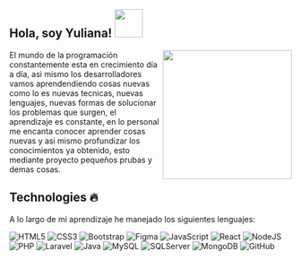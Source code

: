 <h2> Hola, soy Yuliana! <img src="https://media.giphy.com/media/mGcNjsfWAjY5AEZNw6/giphy.gif" width="50"></h2>
<img align='right' src="https://media.giphy.com/media/tqXgd2PcVQgWb2ZAB7/giphy.gif" width="230">
<p>El mundo de la programación constantemente esta en crecimiento día a día, asi mismo los desarrolladores vamos aprendendiendo cosas nuevas como lo es nuevas tecnicas, nuevas lenguajes, nuevas formas de solucionar los problemas que surgen, el aprendizaje es constante, 
  en lo personal me encanta conocer aprender cosas nuevas y asi mismo profundizar los conocimientos ya obtenido, esto mediante proyecto pequeños prubas y demas cosas.</p>


## Technologies :fire:
<p>A lo largo de mi aprendizaje he manejado los siguientes lenguajes:</p>


![HTML5](https://img.shields.io/badge/HTML-%23DE4B25.svg?style=flat&logo=html5&logoColor=white)
![CSS3](https://img.shields.io/badge/CSS-%230174B8.svg?style=flat&logo=css3&logoColor=white)
![Bootstrap](https://img.shields.io/badge/Bootstrap-563D7C?style=flat&logo=bootstrap&logoColor=white)
![Figma](	https://img.shields.io/badge/Figma-F24E1E?style=flat&logo=figma&logoColor=white)
![JavaScript](https://img.shields.io/badge/JavaScript-%23323330.svg?style=flat&logo=javascript&logoColor=%23F7DF1E)
![React](https://img.shields.io/badge/React-20232A?style=flat&logo=react&logoColor=61DAFB)
![NodeJS](https://img.shields.io/badge/Node.js-43853D?style=flat&logo=node.js&logoColor=white)
![PHP](https://img.shields.io/badge/PHP-777BB4?style=flat&logo=php&logoColor=white)
![Laravel](https://img.shields.io/badge/Laravel-FF2D20?style=flat&logo=laravel&logoColor=white)
![Java](https://img.shields.io/badge/Java-ED8B00?style=flat&logo=java&logoColor=white)
![MySQL](https://img.shields.io/badge/MySQL-006C91?style=flat&logo=mysql&logoColor=white)
![SQLServer](https://img.shields.io/badge/SQL%20Sever-CC2927?style-square&logo=microsoft%20sql%20server&logoColor=white)
![MongoDB](	https://img.shields.io/badge/MongoDB-4EA94B?style=flat&logo=mongodb&logoColor=white)
![GitHub](https://img.shields.io/badge/-GitHub-%23000?logo=github&logoColor=white&style=flat)
<!---
YulianaO25/YulianaO25 is a ✨ special ✨ repository because its `README.md` (this file) appears on your GitHub profile.
You can click the Preview link to take a look at your changes.
--->
